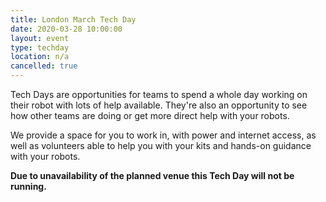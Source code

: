 ```yaml
---
title: London March Tech Day
date: 2020-03-28 10:00:00
layout: event
type: techday
location: n/a
cancelled: true
---
```


Tech Days are opportunities for teams to spend a whole day working on their
robot with lots of help available. They're also an opportunity to see how other
teams are doing or get more direct help with your robots.

We provide a space for you to work in, with power and internet access, as well
as volunteers able to help you with your kits and hands-on guidance with your
robots.

**Due to unavailability of the planned venue this Tech Day will not be running.**

[tech-day-signup]: https://forms.gle/vSrzt4o85542MGcv8
